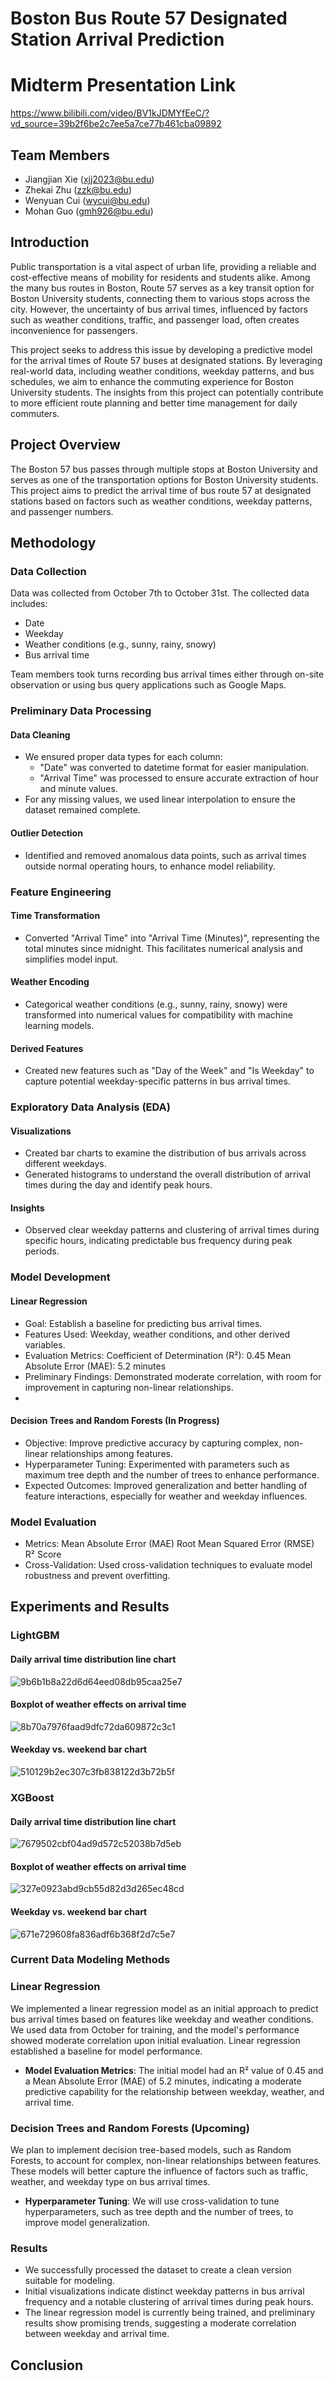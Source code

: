 # Boston Bus Route 57 Designated Station Arrival Prediction
# Midterm Presentation Link
https://www.bilibili.com/video/BV1kJDMYfEeC/?vd_source=39b2f6be2c7ee5a7ce77b461cba09892

## Team Members

- Jiangjian Xie ([xjj2023@bu.edu](mailto:xjj2023@bu.edu))
- Zhekai Zhu ([zzk@bu.edu](mailto:zzk@bu.edu))
- Wenyuan Cui ([wycui@bu.edu](mailto:wycui@bu.edu))
- Mohan Guo ([gmh926@bu.edu](mailto:gmh926@bu.edu))

## Introduction
Public transportation is a vital aspect of urban life, providing a reliable and cost-effective means of mobility for residents and students alike. Among the many bus routes in Boston, Route 57 serves as a key transit option for Boston University students, connecting them to various stops across the city. However, the uncertainty of bus arrival times, influenced by factors such as weather conditions, traffic, and passenger load, often creates inconvenience for passengers.

This project seeks to address this issue by developing a predictive model for the arrival times of Route 57 buses at designated stations. By leveraging real-world data, including weather conditions, weekday patterns, and bus schedules, we aim to enhance the commuting experience for Boston University students. The insights from this project can potentially contribute to more efficient route planning and better time management for daily commuters.

## Project Overview

The Boston 57 bus passes through multiple stops at Boston University and serves as one of the transportation options for Boston University students. This project aims to predict the arrival time of bus route 57 at designated stations based on factors such as weather conditions, weekday patterns, and passenger numbers.

## Methodology

### Data Collection

Data was collected from October 7th to October 31st. The collected data includes:

- Date
- Weekday
- Weather conditions (e.g., sunny, rainy, snowy)
- Bus arrival time

Team members took turns recording bus arrival times either through on-site observation or using bus query applications such as Google Maps.

### Preliminary Data Processing

#### Data Cleaning

- We ensured proper data types for each column:
  - "Date" was converted to datetime format for easier manipulation.
  - "Arrival Time" was processed to ensure accurate extraction of hour and minute values.
- For any missing values, we used linear interpolation to ensure the dataset remained complete.

#### Outlier Detection
- Identified and removed anomalous data points, such as arrival times outside normal operating hours, to enhance model reliability.

### Feature Engineering

#### Time Transformation
- Converted "Arrival Time" into "Arrival Time (Minutes)", representing the total minutes since midnight. This facilitates numerical analysis and simplifies model input.
#### Weather Encoding
- Categorical weather conditions (e.g., sunny, rainy, snowy) were transformed into numerical values for compatibility with machine learning models.
#### Derived Features
- Created new features such as "Day of the Week" and "Is Weekday" to capture potential weekday-specific patterns in bus arrival times.

### Exploratory Data Analysis (EDA)
#### Visualizations
- Created bar charts to examine the distribution of bus arrivals across different weekdays.
- Generated histograms to understand the overall distribution of arrival times during the day and identify peak hours.
#### Insights
- Observed clear weekday patterns and clustering of arrival times during specific hours, indicating predictable bus frequency during peak periods.

### Model Development
#### Linear Regression
- Goal: Establish a baseline for predicting bus arrival times.
- Features Used: Weekday, weather conditions, and other derived variables.
- Evaluation Metrics:
Coefficient of Determination (R²): 0.45
Mean Absolute Error (MAE): 5.2 minutes
- Preliminary Findings: Demonstrated moderate correlation, with room for improvement in capturing non-linear relationships.
- 
#### Decision Trees and Random Forests (In Progress)
- Objective: Improve predictive accuracy by capturing complex, non-linear relationships among features.
- Hyperparameter Tuning:
Experimented with parameters such as maximum tree depth and the number of trees to enhance performance.
- Expected Outcomes: Improved generalization and better handling of feature interactions, especially for weather and weekday influences.

### Model Evaluation
- Metrics:
Mean Absolute Error (MAE)
Root Mean Squared Error (RMSE)
R² Score
- Cross-Validation: Used cross-validation techniques to evaluate model robustness and prevent overfitting.





## Experiments and Results
### LightGBM
#### Daily arrival time distribution line chart

![9b6b1b8a22d6d64eed08db95caa25e7](https://github.com/user-attachments/assets/c1c8a4a5-2b3f-47a1-94e1-a9ba9cd9c641)




#### Boxplot of weather effects on arrival time

![8b70a7976faad9dfc72da609872c3c1](https://github.com/user-attachments/assets/86380964-22e7-46ad-bca3-51dce256fe1a)




#### Weekday vs. weekend bar chart
![510129b2ec307c3fb838122d3b72b5f](https://github.com/user-attachments/assets/97509fa3-5885-4707-b057-a1ab0b2f6b13)

### XGBoost
#### Daily arrival time distribution line chart
![7679502cbf04ad9d572c52038b7d5eb](https://github.com/user-attachments/assets/4621b0bd-f6d4-4280-9e27-40241dca1ef3)


#### Boxplot of weather effects on arrival time
![327e0923abd9cb55d82d3d265ec48cd](https://github.com/user-attachments/assets/c412785e-8215-4705-aabe-1993e1ca3d9d)


#### Weekday vs. weekend bar chart
![671e729608fa836adf6b368f2d7c5e7](https://github.com/user-attachments/assets/b6677aa0-45da-47b8-af77-485ceb67ba06)







### Current Data Modeling Methods

### Linear Regression

We implemented a linear regression model as an initial approach to predict bus arrival times based on features like weekday and weather conditions. We used data from October for training, and the model's performance showed moderate correlation upon initial evaluation. Linear regression established a baseline for model performance.

- **Model Evaluation Metrics**: The initial model had an R² value of 0.45 and a Mean Absolute Error (MAE) of 5.2 minutes, indicating a moderate predictive capability for the relationship between weekday, weather, and arrival time.

### Decision Trees and Random Forests (Upcoming)

We plan to implement decision tree-based models, such as Random Forests, to account for complex, non-linear relationships between features. These models will better capture the influence of factors such as traffic, weather, and weekday type on bus arrival times.

- **Hyperparameter Tuning**: We will use cross-validation to tune hyperparameters, such as tree depth and the number of trees, to improve model generalization.

### Results

- We successfully processed the dataset to create a clean version suitable for modeling.
- Initial visualizations indicate distinct weekday patterns in bus arrival frequency and a notable clustering of arrival times during peak hours.
- The linear regression model is currently being trained, and preliminary results show promising trends, suggesting a moderate correlation between weekday and arrival time.

## Conclusion

